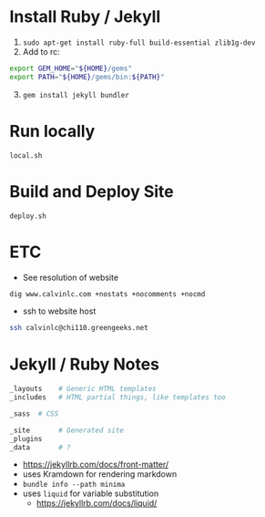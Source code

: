 # Install Ruby / Jekyll
1. `sudo apt-get install ruby-full build-essential zlib1g-dev`
2. Add to rc:
```sh
export GEM_HOME="${HOME}/gems"
export PATH="${HOME}/gems/bin:${PATH}"
```
3. `gem install jekyll bundler`


# Run locally
`local.sh`

# Build and Deploy Site
`deploy.sh`


# ETC
- See resolution of website
```sh
dig www.calvinlc.com +nostats +nocomments +nocmd
```

- ssh to website host
```sh
ssh calvinlc@chi110.greengeeks.net
```

# Jekyll / Ruby Notes
```sh
_layouts    # Generic HTML templates
_includes   # HTML partial things, like templates too

_sass  # CSS

_site       # Generated site
_plugins
_data       # ?


```
- https://jekyllrb.com/docs/front-matter/
- uses Kramdown for rendering markdown
- `bundle info --path minima`
- uses `liquid` for variable substitution
    - https://jekyllrb.com/docs/liquid/